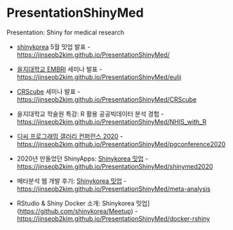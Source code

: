 # PresentationShinyMed
Presentation: Shiny for medical research


* [shinykorea](https://github.com/shinykorea/Meetup) 5월 밋업 발표 - https://jinseob2kim.github.io/PresentationShinyMed/

* [을지대학교 EMBRI](http://eulji.ac.kr/embri/index.html?menuno=3925) 세미나 발표 - https://jinseob2kim.github.io/PresentationShinyMed/eulji

* [CRScube](https://www.crscube.io/) 세미나 발표 - https://jinseob2kim.github.io/PresentationShinyMed/CRScube

* 을지대학교 학술원 특강: R 활용 공공빅데이터 분석 경험 - https://jinseob2kim.github.io/PresentationShinyMed/NHIS_with_R

* [디씨 프로그래밍 갤러리 컨퍼런스 2020](https://pgconference.github.io/) - https://jinseob2kim.github.io/PresentationShinyMed/pgconference2020

* 2020년 만들었던 ShinyApps: [Shinykorea 밋업](https://github.com/shinykorea/Meetup) - https://jinseob2kim.github.io/PresentationShinyMed/shinymed2020

* 메타분석 웹 개발 후기: [Shinykorea 밋업](https://github.com/shinykorea/Meetup) - https://jinseob2kim.github.io/PresentationShinyMed/meta-analysis

* RStudio & Shiny Docker 소개: Shinykorea 밋업](https://github.com/shinykorea/Meetup) - https://jinseob2kim.github.io/PresentationShinyMed/docker-rshiny